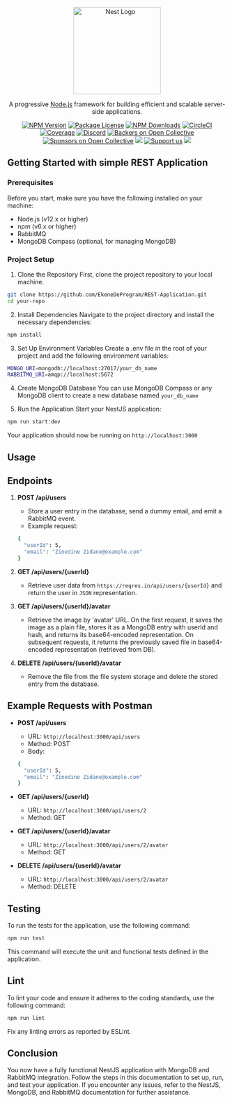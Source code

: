 <p align="center">
  <a href="http://nestjs.com/" target="blank"><img src="https://nestjs.com/img/logo-small.svg" width="200" alt="Nest Logo" /></a>
</p>

[circleci-image]: https://img.shields.io/circleci/build/github/nestjs/nest/master?token=abc123def456
[circleci-url]: https://circleci.com/gh/nestjs/nest

  <p align="center">A progressive <a href="http://nodejs.org" target="_blank">Node.js</a> framework for building efficient and scalable server-side applications.</p>
    <p align="center">
<a href="https://www.npmjs.com/~nestjscore" target="_blank"><img src="https://img.shields.io/npm/v/@nestjs/core.svg" alt="NPM Version" /></a>
<a href="https://www.npmjs.com/~nestjscore" target="_blank"><img src="https://img.shields.io/npm/l/@nestjs/core.svg" alt="Package License" /></a>
<a href="https://www.npmjs.com/~nestjscore" target="_blank"><img src="https://img.shields.io/npm/dm/@nestjs/common.svg" alt="NPM Downloads" /></a>
<a href="https://circleci.com/gh/nestjs/nest" target="_blank"><img src="https://img.shields.io/circleci/build/github/nestjs/nest/master" alt="CircleCI" /></a>
<a href="https://coveralls.io/github/nestjs/nest?branch=master" target="_blank"><img src="https://coveralls.io/repos/github/nestjs/nest/badge.svg?branch=master#9" alt="Coverage" /></a>
<a href="https://discord.gg/G7Qnnhy" target="_blank"><img src="https://img.shields.io/badge/discord-online-brightgreen.svg" alt="Discord"/></a>
<a href="https://opencollective.com/nest#backer" target="_blank"><img src="https://opencollective.com/nest/backers/badge.svg" alt="Backers on Open Collective" /></a>
<a href="https://opencollective.com/nest#sponsor" target="_blank"><img src="https://opencollective.com/nest/sponsors/badge.svg" alt="Sponsors on Open Collective" /></a>
  <a href="https://paypal.me/kamilmysliwiec" target="_blank"><img src="https://img.shields.io/badge/Donate-PayPal-ff3f59.svg"/></a>
    <a href="https://opencollective.com/nest#sponsor"  target="_blank"><img src="https://img.shields.io/badge/Support%20us-Open%20Collective-41B883.svg" alt="Support us"></a>
  <a href="https://twitter.com/nestframework" target="_blank"><img src="https://img.shields.io/twitter/follow/nestframework.svg?style=social&label=Follow"></a>
</p>
  <!--[![Backers on Open Collective](https://opencollective.com/nest/backers/badge.svg)](https://opencollective.com/nest#backer)
  [![Sponsors on Open Collective](https://opencollective.com/nest/sponsors/badge.svg)](https://opencollective.com/nest#sponsor)-->

## Getting Started with simple REST Application

### Prerequisites
Before you start, make sure you have the following installed on your machine:

* Node.js (v12.x or higher)
* npm (v6.x or higher)
* RabbitMQ
* MongoDB Compass (optional, for managing MongoDB)

### Project Setup
1. Clone the Repository
First, clone the project repository to your local machine.
```bash
git clone https://github.com/EkeneDeProgram/REST-Application.git
cd your-repo
```
2.  Install Dependencies
Navigate to the project directory and install the necessary dependencies:
```bash
npm install
```
3. Set Up Environment Variables
Create a .env file in the root of your project and add the following environment variables:
```bash
MONGO_URI=mongodb://localhost:27017/your_db_name
RABBITMQ_URI=amqp://localhost:5672
```
4. Create MongoDB Database
You can use MongoDB Compass or any MongoDB client to create a new database named `your_db_name`



5. Run the Application
Start your NestJS application:
```bash
npm run start:dev
```

Your application should now be running on `http://localhost:3000`

## Usage
## Endpoints

1. **POST /api/users**
    * Store a user entry in the database, send a dummy email, and emit a RabbitMQ event.
    * Example request:
    ```bash
    {
      "userId": 5,
      "email": "Zinedine Zidane@example.com"
    }
    ```
2. **GET /api/users/{userId}**
    * Retrieve user data from `https://reqres.in/api/users/{userId}` and return the user in `JSON` representation.

3. **GET /api/users/{userId}/avatar**
    * Retrieve the image by 'avatar' URL. On the first request, it saves the image as a plain file, stores it as a  MongoDB entry with userId and hash, and returns its base64-encoded representation. On subsequent requests, it returns the previously saved file in base64-encoded representation (retrieved from DB).

4. **DELETE /api/users/{userId}/avatar**
    * Remove the file from the file system storage and delete the stored entry from the database.

## Example Requests with Postman
* **POST /api/users**
  * URL: `http://localhost:3000/api/users`
  * Method: POST
  * Body:
  ```bash
  {
    "userId": 5,
    "email": "Zinedine Zidane@example.com"
  }
  ```

* **GET /api/users/{userId}**
  * URL: `http://localhost:3000/api/users/2`
  * Method: GET

* **GET /api/users/{userId}/avatar**
  * URL: `http://localhost:3000/api/users/2/avatar`
  * Method: GET

* **DELETE /api/users/{userId}/avatar**
  * URL: `http://localhost:3000/api/users/2/avatar`
  * Method: DELETE


## Testing
To run the tests for the application, use the following command:
```bash
npm run test
```
This command will execute the unit and functional tests defined in the application. 

## Lint
To lint your code and ensure it adheres to the coding standards, use the following command:
```bash
npm run lint
```
Fix any linting errors as reported by ESLint.

## Conclusion
You now have a fully functional NestJS application with MongoDB and RabbitMQ integration. Follow the steps in this documentation to set up, run, and test your application. If you encounter any issues, refer to the NestJS, MongoDB, and RabbitMQ documentation for further assistance.

